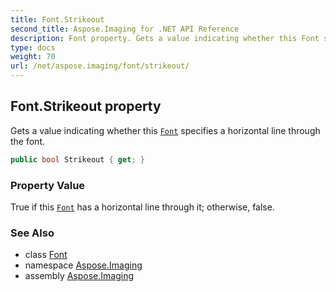 ```yaml
---
title: Font.Strikeout
second_title: Aspose.Imaging for .NET API Reference
description: Font property. Gets a value indicating whether this Font specifies a horizontal line through the font
type: docs
weight: 70
url: /net/aspose.imaging/font/strikeout/
---
```

## Font.Strikeout property

Gets a value indicating whether this [`Font`](../) specifies a horizontal line through the font.

```csharp
public bool Strikeout { get; }
```

### Property Value

True if this [`Font`](../) has a horizontal line through it; otherwise, false.

### See Also

* class [Font](../)
* namespace [Aspose.Imaging](../../font/)
* assembly [Aspose.Imaging](../../../)


